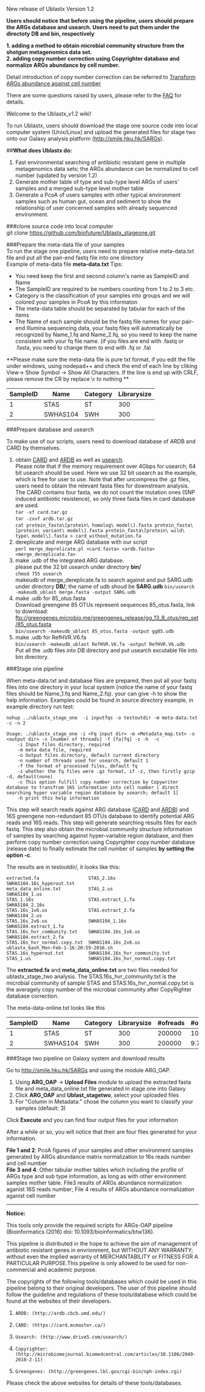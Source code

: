 New release of Ublastx Version 1.2

**Users should notice that before using the pipeline, users should prepare the ARGs database and usearch. Users need to put them under the directoty DB and bin, respectively**

**1. adding a method to obtain microbial community structure from the shotgun metagenomics data set.**  
**2. adding copy number correction using Copyrighter database and normalize ARGs abundance by cell number.**  

Detail introduction of copy number correction can be referred to [Transform ARGs abundance against cell number](https://github.com/biofuture/Ublastx_stageone/wiki/Transform-ARGs-abundance-against-cell-number)

There are some questions raised by users, please refer to the [FAQ](https://github.com/biofuture/Ublastx_stageone/wiki/FAQ) for details.  

Welcome to the Ublastx_v1.2 wiki!

To run Ublastx, users should download the stage one source code into local computer system (Unix/Linux) and upload the generated files for stage two onto our Galaxy analysis platform (http://smile.hku.hk/SARGs). 

##**What does Ublastx do:**   
1. Fast environmental searching of antibiotic resistant gene in multiple metagenomics data sets; the ARGs abundance can be normalized to cell number (updated by version 1.2)
2. Generate mother table of type and sub-type level ARGs of users' samples and a merged sub-type level mother table    
3. Generate a PcoA of users samples with other typical environment samples such as human gut, ocean and sediment to show the relationship of user concerned samples with already sequenced environment.  

###clone source code into local computer  
    git clone  https://github.com/biofuture/Ublastx_stageone.git  

###Prepare the meta-data file of your samples  
 To run the stage one pipeline, users need to prepare relative meta-data.txt file and put all the pair-end fastq file into one directory  
Example of meta-data file **meta-data.txt**  Tips:   
* You need keep the first and second column's name as SampleID and Name
* The SampleID are required to be numbers counting from 1 to 2 to 3 etc.
* Category is the classification of your samples into groups and we will colored your samples in PcoA by this informaton
* The meta-data table should be separated by tabular for each of the items 
* The Name of each sample should be the fastq file names for your pair-end Illumina sequencing data, your fastq files will automatically be recognized by Name_1.fq and Name_2.fq, so you need to keep the name consistent with your fq file name. (if you files are end with .fastq or .fasta, you need to change them to end with .fq or .fa)
 
**Please make sure the meta-data file is pure txt format, if you edit the file under windows, using nodepad++ and check the end of each line by cliking View-> Show Symbol -> Show All Characters. If the line is end up with CRLF, please remove the CR by replace \r to nothing **

SampleID | Name | Category | Librarysize
---------|------|-----------|------------ 
 1       | STAS | ST  |         300  
 2       | SWHAS104 | SWH  |         300

###Prepare database and usearch

To make use of our scripts, users need to download database of ARDB and CARD by themselves.    
1. obtain [CARD](https://card.mcmaster.ca/download/0/broadsteet-v1.0.1.tar.gz) and [ARDB](ftp://ftp.cbcb.umd.edu/pub/data/ARDB/ardbAnno1.0.tar.gz) as well as [usearch](http://www.drive5.com/usearch/).  
     Please note that if the memory requirement over 4Gbps for usearch; 64 bit usearch should be used. Here we use 32 bit usearch as the example, which is free for user to use. Note that after uncompress the .gz files, users need to obtain the relevant fasta files for downstream analysis.  The CARD contains four fasta, we do not count the mutation ones (SNP induced antibiotic resistence), so only three fasta files in card database are used.   
    `tar -xf card.tar.gz`   
    `tar -zxvf ardb.tar.gz`   
    `cat protein_fasta\[protein\ homolog\ model\].fasta protein_fasta\[protein\ variant\ model\].fasta protein_fasta\[protein\ wild\ type\ model\].fasta > card_without_mutation.fa`   
2. dereplicate and merge ARG database with our script       
    `perl merge_deprelicate.pl <card.fasta> <ardb.fasta> <merge_dereplicate.fa>`    
3. make .udb of the integrated ARG database.  
    please put the 32 bit usearch under directory **bin/**  
    `chmod 755 usearch`    
    makeudb of merge_dereplicate.fa to search against and put SARG.udb under directory **DB/**; the name of udb shoud be **SARG.udb** 
    `bin/usearch -makeudb_ublast merge.fasta -output SARG.udb`  
4. make .udb for 85_otus.fasta       
    Download greengene 85 OTUs represent sequences 85_otus.fasta, link to download: ftp://greengenes.microbio.me/greengenes_release/gg_13_8_otus/rep_set/85_otus.fasta              
    `bin/usearch -makeudb_ublast 85_otus.fasta -output gg85.udb`    
5. make .udb for RefHVR.V6.fa     
    `bin/usearch -makeudb_ublast RefHVR.V6.fa -output RefHVR.V6.udb`   
Put all the .udb files into DB directory and put usearch excutable file into bin directory.    


###Stage one pipeline

When meta-data.txt and database files are prepared, then put all your fastq files into one directory in your local system (notice the name of your fastq files should be Name_1.fq and Name_2.fq). your can give -h to show the help information. Examples could be found in source directory example, in example directory run test:   

`nohup ../ublastx_stage_one  -i inputfqs -o testoutdir -m meta-data.txt -c -n 2`   
    
    Usage: ./ublastx_stage_one -i <Fq input dir> -m <Metadata_map.txt> -o <output dir> -n [number of threads] -f [fa|fq] -z -h  -c    
        -i Input files directory, required
        -m meta data file, required
        -o Output files directory, default current directory
        -n number of threads used for usearch, default 1
        -f the format of processed files, default fq
        -z whether the fq files were .gz format, if -z, then firstly gzip -d, default(none) 
        -c This option fulfill copy number correction by Copywriter database to transfrom 16S information into cell number [ direct searching hyper variable region database by usearch; default 1]
        -h print this help information 

This step will search reads against ARG database ([CARD](https://card.mcmaster.ca/) and [ARDB](http://ardb.cbcb.umd.edu/)) and 16S greengene non-redundant 85 OTUs database to identify potential ARG reads and 16S reads. This step will generate searching results files for each fastq.  This step also obtain the microbial community structure information of samples by searching against hyper-variable region database, and then perform copy number correction using Copyrighter copy number database (release date) to finally estimate the cell number of samples **by setting the option -c**.
 
The results are in testoutdir/, it looks like this:

    extracted.fa                  STAS_2.16s                        SWHAS104.16s_hyperout.txt
    meta_data_online.txt          STAS_2.us                         SWHAS104_1.us
    STAS_1.16s                    STAS.extract_1.fa                 SWHAS104_2.16s
    STAS.16s_1v6.us               STAS.extract_2.fa                 SWHAS104_2.us
    STAS.16s_2v6.us               SWHAS104_1.16s                    SWHAS104.extract_1.fa
    STAS.16s_hvr_community.txt    SWHAS104.16s_1v6.us               SWHAS104.extract_2.fa
    STAS.16s_hvr_normal.copy.txt  SWHAS104.16s_2v6.us               ublastx_bash_Mon-Feb-1-16:20:59-2016.sh
    STAS.16s_hyperout.txt         SWHAS104.16s_hvr_community.txt
    STAS_1.us                     SWHAS104.16s_hvr_normal.copy.txt

The **extracted.fa** and **meta_data_online.txt** are two files needed for ublastx_stage_two analysis. The STAS.16s_hvr_community.txt is the microbial community of sample STAS and STAS.16s_hvr_normal.copy.txt is the averagely copy number of the microbial community after CopyRighter database correction.

The meta-data-online.txt looks like this 

SampleID | Name | Category | Librarysize | #ofreads | #of16S| **#ofCell**
---------|------|-----------|------------|----------|-------|-------- 
 1       | STAS | ST  |         300  |200000 | 10.1  |   4.9
 2       | SWHAS104 | SWH  |         300  |200000 | 9.7 |    4.1

###Stage two pipeline on Galaxy system and download results

Go to http://smile.hku.hk/SARGs  and using the module ARG_OAP.  

1. Using **ARG_OAP** -> **Upload Files** module to upload the extracted fasta file and meta_data_online.txt file generated in stage one into Galaxy  
2. Click **ARG_OAP** and **Ublast_stagetwo**, select your uploaded files  
3. For \"Column in Metadata:\" chose the column you want to classify your samples (default: 3)

Click **Execute** and you can find four output files for your information

After a while or so, you will notice that their are four files generated for your information.  
 
**File 1 and 2**: PcoA figures of your samples and other environment samples generated by ARGs abundance matrix normalization to 16s reads number and cell number  
**File 3 and 4**: Other tabular mother tables which including the profile of ARGs type and sub type information, as long as with other environment samples mother table. File3 results of ARGs abundance normalization aganist 16S reads number; File 4 results of ARGs abundance normalization aganist cell number

------------------------------------------------------------------------------------------------------------------------  
**Notice:**

This tools only provide the required scripts for ARGs-OAP pipeline (Bioinformatics (2016) doi: 10.1093/bioinformatics/btw136).

This pipeline is distributed in the hope to achieve the aim of management of antibiotic resistant genes in envrionment, but WITHOUT ANY WARRANTY; without even the implied warranty of MERCHANTABILITY or FITNESS FOR A PARTICULAR PURPOSE.This pipeline is only allowed to be used for non-commercial and academic purpose.

The copyrights of the following tools/databases which could be used in this pipeline belong to their original developers. The user of this pipeline should follow the guideline and regulations of these tools/database which could be found at the websites of their developers.  

1)     ARDB: (http://ardb.cbcb.umd.edu/)

2)     CARD: (https://card.mcmaster.ca/)

3)     Usearch: (http://www.drive5.com/usearch/)

4)     Copyrighter: (http://microbiomejournal.biomedcentral.com/articles/10.1186/2049-2618-2-11)

5)     Greengenes: (http://greengenes.lbl.gov/cgi-bin/nph-index.cgi)

Please check the above websites for details of these tools/databases.

 
